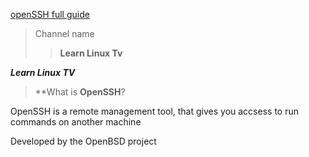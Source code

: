 [openSSH full guide](https://www.youtube.com/watch?v=YS5Zh7KExvE)
> Channel name
>> **Learn Linux Tv**

<p><strong><em>Learn Linux TV</em></strong>

> **What is __**OpenSSH**__?

<p> OpenSSH is a remote management tool, that gives you accsess to run commands on another machine</p>
<p> Developed by the OpenBSD project</p>

